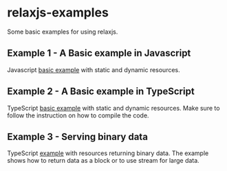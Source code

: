 # relaxjs-examples

Some basic examples for using relaxjs.

## Example 1 - A Basic example in Javascript 

Javascript [basic example](example-02-basic-js/readme.md) with static and dynamic resources.

## Example 2 - A Basic example in TypeScript

TypeScript [basic example](example-02-basic-ts/readme.md) with static and dynamic resources.
Make sure to follow the instruction on how to compile the code.

## Example 3 - Serving binary data

TypeScript [example](example-03-binary-ts/readme.md) with resources returning binary data.
The example shows how to return data as a block or to use stream for large data.

